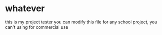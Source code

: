 # whatever


this is my project tester
you can modify this file for any school project, you can't using for commercial use
